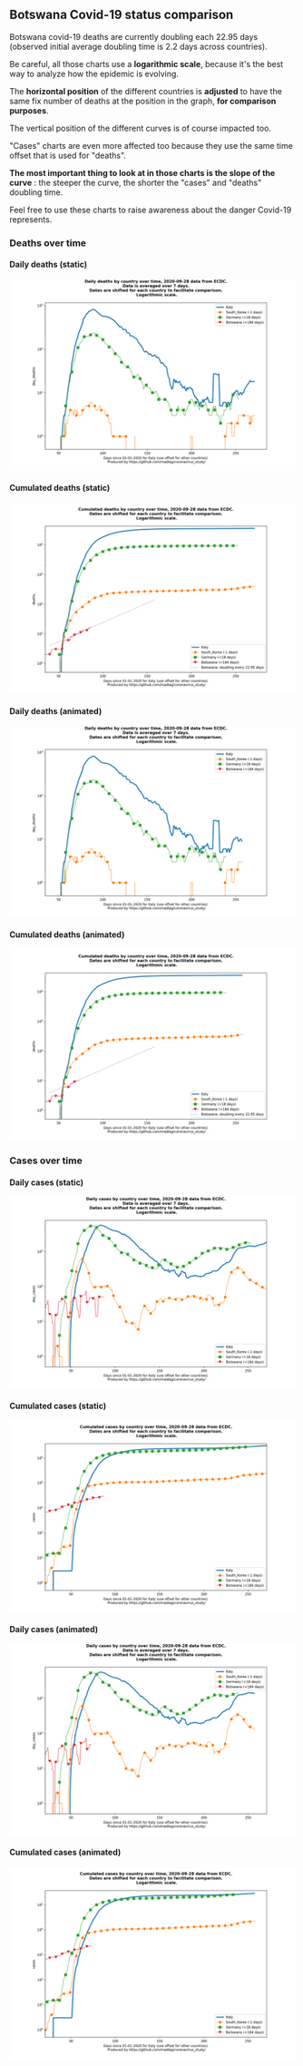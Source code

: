 ## Botswana Covid-19 status comparison 

Botswana covid-19 deaths are currently doubling each 22.95 days (observed initial average doubling time is 2.2 days across countries).



Be careful, all those charts use a **logarithmic scale**, because it's the best way to analyze how the epidemic is evolving.
 
The **horizontal position** of the different countries is **adjusted** to have the same fix number of deaths at the position in the graph, **for comparison purposes**.

The vertical position of the different curves is of course impacted too.

"Cases" charts are even more affected too because they use the same time offset that is used for "deaths".

**The most important thing to look at in those charts is the slope of the curve** : the steeper the curve, the shorter the "cases" and "deaths" doubling time.

Feel free to use these charts to raise awareness about the danger Covid-19 represents. 


 
### Deaths over time
 
#### Daily deaths (static)
![Botswana covid-19 daily deaths static chart](https://raw.githubusercontent.com/madlag/coronavirus_study/master/notebooks/graphs/2020-09-28/countries/Botswana/2020-09-28_Botswana_day_deaths.png "Botswana covid-19 day_deaths static chart")   
 
#### Cumulated deaths (static)
![Botswana covid-19 cumulated deaths static chart](https://raw.githubusercontent.com/madlag/coronavirus_study/master/notebooks/graphs/2020-09-28/countries/Botswana/2020-09-28_Botswana_deaths.png "Botswana covid-19 deaths static chart")   
 
#### Daily deaths (animated)
![Botswana covid-19 daily deaths animated chart](https://raw.githubusercontent.com/madlag/coronavirus_study/master/notebooks/graphs/2020-09-28/countries/Botswana/2020-09-28_Botswana_day_deaths.gif "Botswana covid-19 day_deaths animated chart")   
 
#### Cumulated deaths (animated)
![Botswana covid-19 cumulated deaths animated chart](https://raw.githubusercontent.com/madlag/coronavirus_study/master/notebooks/graphs/2020-09-28/countries/Botswana/2020-09-28_Botswana_deaths.gif "Botswana covid-19 deaths animated chart")   

 
### Cases over time
 
#### Daily cases (static)
![Botswana covid-19 daily cases static chart](https://raw.githubusercontent.com/madlag/coronavirus_study/master/notebooks/graphs/2020-09-28/countries/Botswana/2020-09-28_Botswana_day_cases.png "Botswana covid-19 day_cases static chart")   
 
#### Cumulated cases (static)
![Botswana covid-19 cumulated cases static chart](https://raw.githubusercontent.com/madlag/coronavirus_study/master/notebooks/graphs/2020-09-28/countries/Botswana/2020-09-28_Botswana_cases.png "Botswana covid-19 cases static chart")   
 
#### Daily cases (animated)
![Botswana covid-19 daily cases animated chart](https://raw.githubusercontent.com/madlag/coronavirus_study/master/notebooks/graphs/2020-09-28/countries/Botswana/2020-09-28_Botswana_day_cases.gif "Botswana covid-19 day_cases animated chart")   
 
#### Cumulated cases (animated)
![Botswana covid-19 cumulated cases animated chart](https://raw.githubusercontent.com/madlag/coronavirus_study/master/notebooks/graphs/2020-09-28/countries/Botswana/2020-09-28_Botswana_cases.gif "Botswana covid-19 cases animated chart")   

